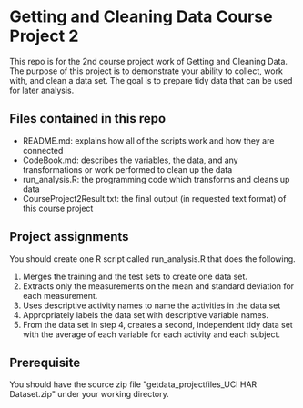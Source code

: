 # Getting and Cleaning Data Course Project 2
This repo is for the 2nd course project work of Getting and Cleaning Data. The purpose of this project is to demonstrate your ability to collect, work with, and clean a data set. The goal is to prepare tidy data that can be used for later analysis.

## Files contained in this repo
- README.md: explains how all of the scripts work and how they are connected
- CodeBook.md: describes the variables, the data, and any transformations or work performed to clean up the data
- run_analysis.R: the programming code which transforms and cleans up data
- CourseProject2Result.txt: the final output (in requested text format) of this course project

## Project assignments
 You should create one R script called run_analysis.R that does the following. 
1. Merges the training and the test sets to create one data set.
2. Extracts only the measurements on the mean and standard deviation for each measurement. 
3. Uses descriptive activity names to name the activities in the data set
4. Appropriately labels the data set with descriptive variable names. 
5. From the data set in step 4, creates a second, independent tidy data set with the average of each variable for each activity and each subject.

## Prerequisite
You should have the source zip file "getdata_projectfiles_UCI HAR Dataset.zip" under your working directory.